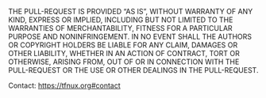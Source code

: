THE PULL-REQUEST IS PROVIDED “AS IS”, WITHOUT WARRANTY OF ANY KIND,
EXPRESS OR IMPLIED, INCLUDING BUT NOT LIMITED TO THE WARRANTIES
OF MERCHANTABILITY, FITNESS FOR A PARTICULAR PURPOSE AND NONINFRINGEMENT.
IN NO EVENT SHALL THE AUTHORS OR COPYRIGHT HOLDERS BE LIABLE FOR ANY CLAIM,
DAMAGES OR OTHER LIABILITY, WHETHER IN AN ACTION OF CONTRACT,
TORT OR OTHERWISE, ARISING FROM, OUT OF OR IN CONNECTION WITH THE
PULL-REQUEST OR THE USE OR OTHER DEALINGS IN THE PULL-REQUEST.

Contact: https://tfnux.org#contact

